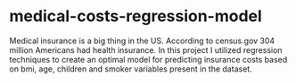 # medical-costs-regression-model
Medical insurance is a big thing in the US. According to census.gov 304 million Americans had health insurance. In this project I utilized regression techniques to create an optimal model for predicting insurance costs based on bmi, age, children and smoker variables present in the dataset.

